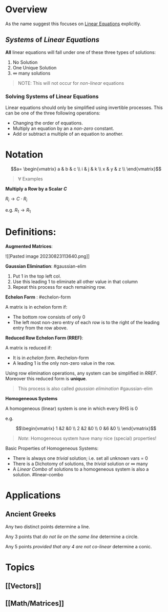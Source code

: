 # Overview

As the name suggest this focuses on [Linear Equations](https://en.wikipedia.org/wiki/Linear_equation) explicitly.

## *Systems* of *Linear Equations*

**All** linear equations will fall under one of these three types of solutions:
1. No Solution
2. One Unique Solution
3. $\infty$ many solutions

> NOTE: This will not occur for *non-linear* equations

### Solving Systems of Linear Equations

Linear equations should only be simplified using invertible processes. This can be one of the three following operations:
- Changing the order of equations.
- Multiply an equation by an a *non-zero* constant.
- Add or subtract a multiple of an equation to another.

# Notation

$$a=
\begin{vmatrix}
a & b & c \\
i & j & k \\
x & y & z \\
\end{vmatrix}$$
> $\forall$  Examples 

**Multiply a Row by a Scalar $C$**

$R_{i}\rightarrow C\cdot R_i$

e.g. $R_1\rightarrow R_1$

# Definitions:

**Augmented Matrices**:

![[Pasted image 20230823113640.png]]

**Gaussian Elimination**:
#gaussian-elim

1. Put 1 in the top left col.
2. Use this leading 1 to eliminate all other value in that column
3. Repeat this process for each remaining row.

**Echelon Form** :
#echelon-form

A matrix is in echelon form if:
- The bottom row consists of only 0
- The left most non-zero entry of each row is to the right of the leading entry from the row above.

**Reduced Row Echelon Form (RREF)**:

A matrix is reduced if:
- It is in *echelon form*. #echelon-form
- A leading $1$ is the only non-zero value in the row.

Using  row elimination operations, any system can be simplified in *RREF*. Moreover this reduced form is **unique**.

> This process is also called *gaussian elimination* #gaussian-elim

**Homogeneous Systems**

A homogeneous (linear) system is one in which every RHS is 0

e.g.

$$\begin{vmatrix} 
1 &2 &0 \\
2 &2 &0 \\
0 &6 &0 \\
\end{vmatrix}$$

> *Note*: Homogeneous system have many nice (special) properties!

Basic Properties of Homogeneous Systems:
- There is always one *trivial* solution; i.e. set all unknown vars = 0
- There is a Dichotomy of solutions, the *trivial* solution or $\infty$ many
- A  *Linear Combo* of solutions to a homogeneous system is also a solution. #linear-combo

# Applications

## Ancient Greeks

Any two distinct points determine a line.

Any 3 points that *do not lie on the same line*  determine a circle.

Any 5 points *provided that any 4 are not co-linear* determine a conic.
# Topics

## [[Vectors]]

## [[Math/Matrices]]